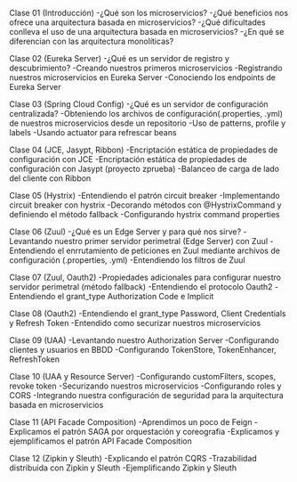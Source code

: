 Clase 01 (Introducción)
-¿Qué son los microservicios?
-¿Qué beneficios nos ofrece una arquitectura basada en microservicios?
-¿Qué dificultades conlleva el uso de una arquitectura basada en microservicios?
-¿En qué se diferencian con las arquitectura monolíticas?

Clase 02 (Eureka Server)
-¿Qué es un servidor de registro y descubrimiento?
-Creando nuestros primeros microservicios
-Registrando nuestros microservicios en Eureka Server
-Conociendo los endpoints de Eureka Server

Clase 03 (Spring Cloud Config)
-¿Qué es un servidor de configuración centralizada?
-Obteniendo los archivos de configuración(.properties, .yml) de nuestros microservicios desde un repositorio
-Uso de patterns, profile y labels
-Usando actuator para refrescar beans

Clase 04 (JCE, Jasypt, Ribbon)
-Encriptación estática de propiedades de configuración con JCE
-Encriptación estática de propiedades de configuración con Jasypt (proyecto zprueba)
-Balanceo de carga de lado del cliente con Ribbon

Clase 05 (Hystrix)
-Entendiendo el patrón circuit breaker
-Implementando circuit breaker con hystrix
-Decorando métodos con @HystrixCommand y definiendo el método fallback
-Configurando hystrix command properties

Clase 06 (Zuul)
-¿Qué es un Edge Server y para qué nos sirve?
-Levantando nuestro primer servidor perimetral (Edge Server) con Zuul
-Entendiendo el enrrutamiento de peticiones en Zuul mediante archivos de configuración (.properties, .yml)
-Entendiendo los filtros de Zuul

Clase 07 (Zuul, Oauth2)
-Propiedades adicionales para configurar nuestro servidor perimetral (método fallback)
-Entendiendo el protocolo Oauth2
-Entendiendo el grant_type Authorization Code e Implicit

Clase 08 (Oauth2)
-Entendiendo el grant_type Password, Client Credentials y Refresh Token
-Entendido como securizar nuestros microservicios

Clase 09 (UAA)
-Levantando nuestro Authorization Server
-Configurando clientes y usuarios en BBDD 
-Configurando TokenStore, TokenEnhancer, RefreshToken

Clase 10 (UAA y Resource Server)
-Configurando customFilters, scopes, revoke token
-Securizando nuestros microservicios
-Configurando roles y CORS
-Integrando nuestra configuración de seguridad para la arquitectura basada en microservicios

Clase 11 (API Facade Composition)
-Aprendimos un poco de Feign
-Explicamos el patrón SAGA por orquestación y coreografia
-Explicamos y ejemplificamos el patrón API Facade Composition

Clase 12 (Zipkin y Sleuth)
-Explicando el patrón CQRS
-Trazabilidad distribuida con Zipkin y Sleuth
-Ejemplificando Zipkin y Sleuth